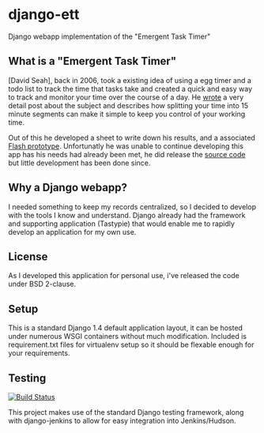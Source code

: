 django-ett
==========

Django webapp implementation of the "Emergent Task Timer"

What is a "Emergent Task Timer"
-------------------------------

[David Seah], back in 2006, took a existing idea of using a egg timer and a todo list to track the time that tasks take and created a quick and easy way to track and monitor your time over the course of a day. He [wrote](http://davidseah.com/blog/2006/04/the-printable-ceo-iii-emergent-task-timing/) a very detail post about the subject and describes how splitting your time into 15 minute segments can make it simple to keep you control of your working time.

Out of this he developed a sheet to write down his results, and a associated [Flash prototype](http://davidseah.com/tools/ett/alpha). Unfortunatly he was unable to continue developing this app has his needs had already been met, he did release the [source code](http://davidseah.com/blog/2010/01/releasing-the-ett-online-to-creative-commons/) but little development has been done since.

Why a Django webapp?
--------------------

I needed something to keep my records centralized, so I decided to develop with the tools I know and understand. Django already had the framework and supporting application (Tastypie) that would enable me to rapidly develop an application for my own use.

License
-------

As I developed this application for personal use, i've released the code under BSD 2-clause.

Setup
-----

This is a standard Django 1.4 default application layout, it can be hosted under numerous WSGI containers without much modification. Included is requirement.txt files for virtualenv setup so it should be flexable enough for your requirements.


Testing
-------

[![Build Status](http://ci.tensixtyone.com/job/django-ett/badge/icon)](http://ci.tensixtyone.com/job/django-ett/)

This project makes use of the standard Django testing framework, along with django-jenkins to allow for easy integration into Jenkins/Hudson.
